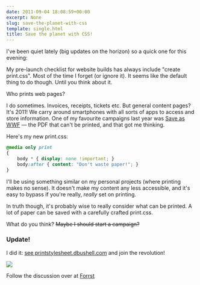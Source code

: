 ```yaml
---
date: 2011-09-04 18:08:59+00:00
excerpt: None
slug: save-the-planet-with-css
template: single.html
title: Save the planet with CSS!
---
```


I've been quiet lately (big updates on the horizon) so a quick one for this evening:

My pre-launch checklist for website builds has always include "create print.css". Most of the time I forget (or ignore it). It seems like the default thing to do though. Until you think about it.

Who prints web pages?

I do sometimes. Invoices, receipts, tickets etc. But general content pages? It's 2011! We carry around smartphones with all sorts of apps to access and store information. One of my favourite campaigns last year was [Save as WWF](http://www.saveaswwf.com/en/) — the PDF that can't be printed, and that got me thinking.

Here's my new print.css:

````css
@media only print
{
	body * { display: none !important; }
	body:after { content: "Don't waste paper!"; }
}
````

I'll be using something similar on my personal projects (where printing makes no sense). It doesn't make my content any less accessible, and it's easy to bypass if you're really, _really_ set on printing.

In truth though, it's probably wise to really consider what can be printed. A lot of paper can be saved with a carefully crafted print.css.

What do you think? <del>Maybe I should start a campaign?</del>

### Update!

I did it: [see printstylesheet.dbushell.com](http://printstylesheet.dbushell.com) and join the revolution!

[![](/images/2011/09/printcss.png)](http://printstylesheet.dbushell.com/)

Follow the discussion over at [Forrst](http://forr.st/~wah)

